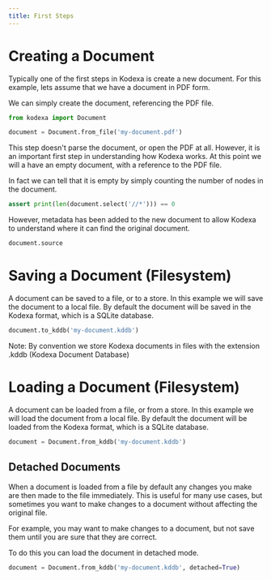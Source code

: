 ```yaml
---
title: First Steps
---
```


# Creating a Document

Typically one of the first steps in Kodexa is create a new document. For this example, lets
assume that we have a document in PDF form.

We can simply create the document, referencing the PDF file.

```python
from kodexa import Document

document = Document.from_file('my-document.pdf')
```

This step doesn't parse the document, or open the PDF at all. However, it is an important first step
in understanding how Kodexa works. At this point we will a have an empty document, with a reference
to the PDF file.

In fact we can tell that it is empty by simply counting the number of nodes in the document.

```python
assert print(len(document.select('//*'))) == 0
```

However, metadata has been added to the new document to allow Kodexa to understand where it can
find the original document. 

```python
document.source
```

# Saving a Document (Filesystem)

A document can be saved to a file, or to a store. In this example we will save the document to a
local file. By default the document will be saved in the Kodexa format, which is a SQLite database.

```python
document.to_kddb('my-document.kddb')
```

Note: By convention we store Kodexa documents in files with the extension .kddb (Kodexa Document Database)

# Loading a Document (Filesystem)

A document can be loaded from a file, or from a store. In this example we will load the document from a
local file. By default the document will be loaded from the Kodexa format, which is a SQLite database.

```python
document = Document.from_kddb('my-document.kddb')
```

## Detached Documents

When a document is loaded from a file by default any changes you make are then made to the file immediately. This is
useful for many use cases, but sometimes you want to make changes to a document without affecting the original file.

For example, you may want to make changes to a document, but not save them until you are sure that they are correct.

To do this you can load the document in detached mode.

```python
document = Document.from_kddb('my-document.kddb', detached=True)
```